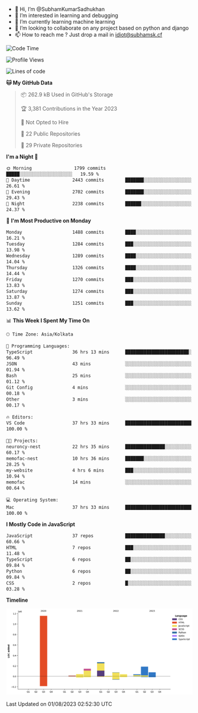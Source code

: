 - 👋 Hi, I’m @SubhamKumarSadhukhan
- 👀 I’m interested in learning and debugging
- 🌱 I’m currently learning machine learning
- 💞️ I’m looking to collaborate on any project based on python and django
- 📫 How to reach me ?
      Just drop a mail in idiot@subhamsk.cf

<!---
SubhamKumarSadhukhan/SubhamKumarSadhukhan is a ✨ special ✨ repository because its `README.md` (this file) appears on your GitHub profile.
You can click the Preview link to take a look at your changes.
--->


<!--START_SECTION:waka-->
![Code Time](http://img.shields.io/badge/Code%20Time-1%2C401%20hrs%2039%20mins-blue)

![Profile Views](http://img.shields.io/badge/Profile%20Views-1-blue)

![Lines of code](https://img.shields.io/badge/From%20Hello%20World%20I%27ve%20Written-2.0%20million%20lines%20of%20code-blue)

**🐱 My GitHub Data** 

> 📦 262.9 kB Used in GitHub's Storage 
 > 
> 🏆 3,381 Contributions in the Year 2023
 > 
> 🚫 Not Opted to Hire
 > 
> 📜 22 Public Repositories 
 > 
> 🔑 29 Private Repositories 
 > 
**I'm a Night 🦉** 

```text
🌞 Morning                1799 commits        █████░░░░░░░░░░░░░░░░░░░░   19.59 % 
🌆 Daytime                2443 commits        ███████░░░░░░░░░░░░░░░░░░   26.61 % 
🌃 Evening                2702 commits        ███████░░░░░░░░░░░░░░░░░░   29.43 % 
🌙 Night                  2238 commits        ██████░░░░░░░░░░░░░░░░░░░   24.37 % 
```
📅 **I'm Most Productive on Monday** 

```text
Monday                   1488 commits        ████░░░░░░░░░░░░░░░░░░░░░   16.21 % 
Tuesday                  1284 commits        ███░░░░░░░░░░░░░░░░░░░░░░   13.98 % 
Wednesday                1289 commits        ████░░░░░░░░░░░░░░░░░░░░░   14.04 % 
Thursday                 1326 commits        ████░░░░░░░░░░░░░░░░░░░░░   14.44 % 
Friday                   1270 commits        ███░░░░░░░░░░░░░░░░░░░░░░   13.83 % 
Saturday                 1274 commits        ███░░░░░░░░░░░░░░░░░░░░░░   13.87 % 
Sunday                   1251 commits        ███░░░░░░░░░░░░░░░░░░░░░░   13.62 % 
```


📊 **This Week I Spent My Time On** 

```text
🕑︎ Time Zone: Asia/Kolkata

💬 Programming Languages: 
TypeScript               36 hrs 13 mins      ████████████████████████░   96.49 % 
JSON                     43 mins             ░░░░░░░░░░░░░░░░░░░░░░░░░   01.94 % 
Bash                     25 mins             ░░░░░░░░░░░░░░░░░░░░░░░░░   01.12 % 
Git Config               4 mins              ░░░░░░░░░░░░░░░░░░░░░░░░░   00.18 % 
Other                    3 mins              ░░░░░░░░░░░░░░░░░░░░░░░░░   00.17 % 

🔥 Editors: 
VS Code                  37 hrs 33 mins      █████████████████████████   100.00 % 

🐱‍💻 Projects: 
neuroncy-nest            22 hrs 35 mins      ███████████████░░░░░░░░░░   60.17 % 
memofac-nest             10 hrs 36 mins      ███████░░░░░░░░░░░░░░░░░░   28.25 % 
my-website               4 hrs 6 mins        ███░░░░░░░░░░░░░░░░░░░░░░   10.94 % 
memofac                  14 mins             ░░░░░░░░░░░░░░░░░░░░░░░░░   00.64 % 

💻 Operating System: 
Mac                      37 hrs 33 mins      █████████████████████████   100.00 % 
```

**I Mostly Code in JavaScript** 

```text
JavaScript               37 repos            ███████████████░░░░░░░░░░   60.66 % 
HTML                     7 repos             ███░░░░░░░░░░░░░░░░░░░░░░   11.48 % 
TypeScript               6 repos             ██░░░░░░░░░░░░░░░░░░░░░░░   09.84 % 
Python                   6 repos             ██░░░░░░░░░░░░░░░░░░░░░░░   09.84 % 
CSS                      2 repos             █░░░░░░░░░░░░░░░░░░░░░░░░   03.28 % 
```



**Timeline**

![Lines of Code chart](https://raw.githubusercontent.com/SubhamKumarSadhukhan/SubhamKumarSadhukhan/main/assets/bar_graph.png)


 Last Updated on 01/08/2023 02:52:30 UTC
<!--END_SECTION:waka-->

